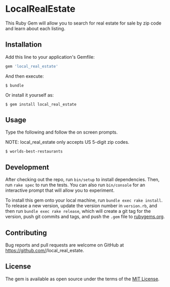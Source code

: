 # LocalRealEstate

This Ruby Gem will allow you to search for real estate for sale by zip code and learn about each listing.

## Installation

Add this line to your application's Gemfile:

```ruby
gem 'local_real_estate'
```

And then execute:

    $ bundle

Or install it yourself as:

    $ gem install local_real_estate

## Usage

Type the following and follow the on screen prompts.

  NOTE: local_real_estate only accepts US 5-digit zip codes.

    $ worlds-best-restaurants


## Development

After checking out the repo, run `bin/setup` to install dependencies. Then, run `rake spec` to run the tests. You can also run `bin/console` for an interactive prompt that will allow you to experiment.

To install this gem onto your local machine, run `bundle exec rake install`. To release a new version, update the version number in `version.rb`, and then run `bundle exec rake release`, which will create a git tag for the version, push git commits and tags, and push the `.gem` file to [rubygems.org](https://rubygems.org).

## Contributing

Bug reports and pull requests are welcome on GitHub at https://github.com/<connorgallopo>/local_real_estate.

## License

The gem is available as open source under the terms of the [MIT License](https://opensource.org/licenses/MIT).
